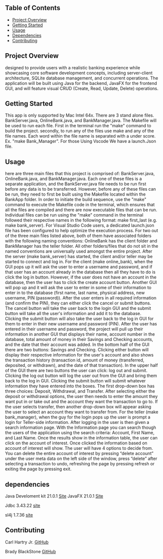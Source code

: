 ## Table of Contents
- [Project Overview](#project-overview)
- [Getting Started](#Getting-Started)
- [Usage](#usage)
- [Dependencies](#dependencies)
- [Contributing](#contributing)

## Project Overview
designed to provide users with a realistic banking experience while showcasing core software
development concepts, including server-client architecture, SQLite database management, and
concurrent operations. The application will be built using Java for the backend, JavaFX for the
frontend GUI, and will feature visual CRUD (Create, Read, Update, Delete) operations.
## Getting Started
This app is only supported by Mac Intel 64x.
There are 3 stand alone files. BankServer.java, OnlineBank.java, and BankManager.java.
The Makefile will be used to run each file. First in the terminal run the "make" command to build the project. secondly, to run any of the files use make and any of the file names. Each word within the file name is separated with a under score. Ex. "make Bank_Manager". For those Using Vscode We have a launch.Json file.
## Usage
here are three main files that this project is comprised of: BankServer.java, OnlineBank.java, and BankManager.java. Each one of these files is a separate application, and the BankServer.java file needs to be run first before any data is to be transferred. However, before any of these files can be run, they need to first be built using the Makefile located within the BankApp folder. In order to initiate the build sequence, use the "make" command to execute the Makefile code in the terminal, which ensures that all the files are compiled and there are now executable files that can be run. Individual files can be run using the "make" command in the terminal followed their respective names in the following format: 		make first_last (e.g. make bank_server). 
For Visual Studio Code users, a dedicated launch.json file has been configured to help optimize the execution process.
For two out of the three main files listed above, both of them have associated folders with the following naming conventions: OnlineBank has the client folder and BankManager has the teller folder. All other folders/files that do not sit in the named conventions are universally used amongst the entire project.
After the server (make bank_server) has started, the client and/or teller may be started to connect and log in. For the client (make online_bank), when the GUI pops up it will ask the user to enter a username and password, and if that user has an account already in the database then all they have to do is click the log in button. However, if the user does not have an account in the database, then the user has to click the create account button. Another GUI will pop up and it will ask the user to enter in some of their information to enter in to the database (first name, last name, physical address, new username, PIN (password)). After the user enters in all required information (and confirm the PIN), they can either click the cancel or submit buttons. The cancel button will take the user back to the login GUI and the submit button will take all the user's information and add it to the database. Clicking the submit button will also take the user back to the log in GUI for them to enter in their new username and password (PIN). After the user has entered in their username and password, the project will pull up their information in another GUI that displays their name, account number in the database, total amount of money in their Savings and Checking accounts, and the date that their account was added. In the bottom half of the GUI there are two buttons: Savings and Checking. Clicking either button will display their respective information for the user's account and also shows the transaction history (transaction id, amount of money (transferred, deposited, or withdrawn), and the date of that transaction). In the upper half of the GUI there are two buttons the user can click: log out and submit. Clicking the log out button will log the user out from the GUI and bring them back to the log in GUI. Clicking the submit button will submit whatever information they have entered into the boxes. The first drop-down box has three choices: Deposit, Withdrawal, and Transfer. After selecting either the deposit or withdrawal options, the user then needs to enter the amount they want put in or take out and the account they want the transaction to go to. If the user selects transfer, then another drop-down box will appear asking the user to select an account they want to transfer from.
For the teller (make bank_manager), when the guy for the login pops up the user is prompt a login for Teller-side information. After logging in the user is then given a search information page. With the Information page you can search though the users of the application using the search criteria: Account, First Name, and Last Name. Once the results show in the information table, the user can click on the account of interest. Once clicked the information based on account of interest will show. The user will have 4 options to decide from. You can delete the entire account of interest by pressing “delete account” under the user meta data on the left side of the window, press “delete” after selecting a transaction to undo, refreshing the page by pressing refresh or exiting the page by pressing exit.
## dependencies
Java Develoment kit 21.0.1 [Site](https://www.oracle.com/java/technologies/downloads/#java21)
JavaFX  21.0.1 [Site](https://gluonhq.com/products/javafx/)

Jdbc 3.43.22 [site](https://mvnrepository.com/artifact/org.xerial/sqlite-jdbc/3.43.2.2)

sl4j 1.7.36 [site](https://mvnrepository.com/artifact/org.slf4j/slf4j-api)
## Contributing
Carl Hartry Jr.
[GitHub](https://github.com/CHartryJr)

Brady BlackStone
[GitHub](https://github.com/Brady-Blackstone)